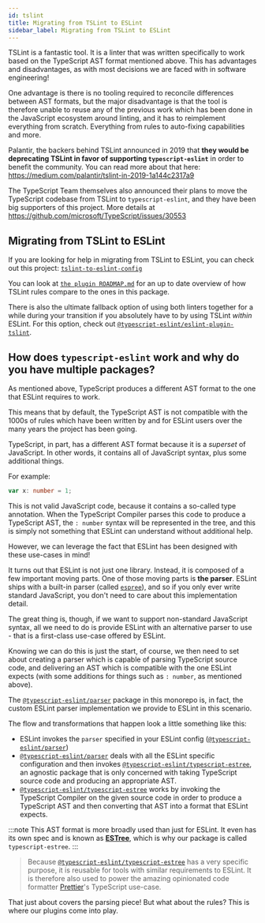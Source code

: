 ```yaml
---
id: tslint
title: Migrating from TSLint to ESLint
sidebar_label: Migrating from TSLint to ESLint
---
```


TSLint is a fantastic tool. It is a linter that was written specifically to work based on the TypeScript AST format
mentioned above. This has advantages and disadvantages, as with most decisions we are faced with in software engineering!

One advantage is there is no tooling required to reconcile differences between AST formats, but the major disadvantage
is that the tool is therefore unable to reuse any of the previous work which has been done in the JavaScript ecosystem
around linting, and it has to reimplement everything from scratch. Everything from rules to auto-fixing capabilities and more.

Palantir, the backers behind TSLint announced in 2019 that **they would be deprecating TSLint in favor of supporting
`typescript-eslint`** in order to benefit the community. You can read more about that here: https://medium.com/palantir/tslint-in-2019-1a144c2317a9

The TypeScript Team themselves also announced their plans to move the TypeScript codebase from TSLint to `typescript-eslint`,
and they have been big supporters of this project. More details at https://github.com/microsoft/TypeScript/issues/30553

## Migrating from TSLint to ESLint

If you are looking for help in migrating from TSLint to ESLint, you can check out this project: [`tslint-to-eslint-config`]

You can look at [`the plugin ROADMAP.md`] for an up to date overview of how TSLint rules compare to the ones in this package.

There is also the ultimate fallback option of using both linters together for a while during your transition if you
absolutely have to by using TSLint _within_ ESLint. For this option, check out [`@typescript-eslint/eslint-plugin-tslint`].

## How does `typescript-eslint` work and why do you have multiple packages?

As mentioned above, TypeScript produces a different AST format to the one that ESLint requires to work.

This means that by default, the TypeScript AST is not compatible with the 1000s of rules which have been written by and
for ESLint users over the many years the project has been going.

TypeScript, in part, has a different AST format because it is a _superset_ of JavaScript. In other words, it contains
all of JavaScript syntax, plus some additional things.

For example:

```ts
var x: number = 1;
```

This is not valid JavaScript code, because it contains a so-called type annotation. When the TypeScript Compiler parses
this code to produce a TypeScript AST, the `: number` syntax will be represented in the tree, and this is simply not
something that ESLint can understand without additional help.

However, we can leverage the fact that ESLint has been designed with these use-cases in mind!

It turns out that ESLint is not just one library. Instead, it is composed of a few important moving parts. One of those
moving parts is **the parser**. ESLint ships with a built-in parser (called [`espree`](https://github.com/eslint/espree)),
and so if you only ever write standard JavaScript, you don't need to care about this implementation detail.

The great thing is, though, if we want to support non-standard JavaScript syntax, all we need to do is provide ESLint
with an alternative parser to use - that is a first-class use-case offered by ESLint.

Knowing we can do this is just the start, of course, we then need to set about creating a parser which is capable of
parsing TypeScript source code, and delivering an AST which is compatible with the one ESLint expects (with some
additions for things such as `: number`, as mentioned above).

The [`@typescript-eslint/parser`] package in this monorepo is, in fact, the custom ESLint parser implementation we
provide to ESLint in this scenario.

The flow and transformations that happen look a little something like this:

- ESLint invokes the `parser` specified in your ESLint config ([`@typescript-eslint/parser`])
- [`@typescript-eslint/parser`] deals with all the ESLint specific configuration and then invokes
  [`@typescript-eslint/typescript-estree`], an agnostic package that is only concerned with taking TypeScript source
  code and producing an appropriate AST.
- [`@typescript-eslint/typescript-estree`] works by invoking the TypeScript Compiler on the given source code in order to
  produce a TypeScript AST and then converting that AST into a format that ESLint expects.

:::note
This AST format is more broadly used than just for ESLint. It even has its own spec and is known as **[ESTree]**,
which is why our package is called `typescript-estree`.
:::

> Because [`@typescript-eslint/typescript-estree`] has a very specific purpose, it is reusable for tools with similar
> requirements to ESLint. It is therefore also used to power the amazing opinionated code formatter [Prettier]'s TypeScript use-case.

That just about covers the parsing piece! But what about the rules? This is where our plugins come into play.

[`@typescript-eslint/parser`]: https://github.com/typescript-eslint/typescript-eslint/tree/master/packages/parser
[`@typescript-eslint/typescript-estree`]: https://github.com/typescript-eslint/typescript-eslint/tree/master/packages/typescript-estree
[`@typescript-eslint/eslint-plugin-tslint`]: https://github.com/typescript-eslint/typescript-eslint/tree/master/packages/eslint-plugin-tslint
[`the plugin roadmap.md`]: https://github.com/typescript-eslint/typescript-eslint/blob/master/packages/eslint-plugin/ROADMAP.md
[estree]: https://github.com/estree/estree
[prettier]: https://prettier.io
[`espree`]: https://github.com/eslint/espree
[`tslint-to-eslint-config`]: https://github.com/typescript-eslint/tslint-to-eslint-config
